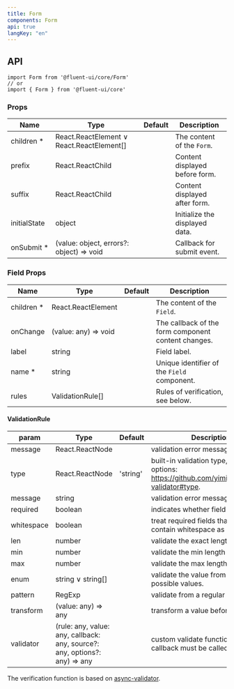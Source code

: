 ```yaml
---
title: Form
components: Form
api: true
langKey: "en"
---
```


## API

```
import Form from '@fluent-ui/core/Form'
// or
import { Form } from '@fluent-ui/core'
```

### Props

| Name | Type | Default | Description |
| --- | --- | --- | --- |
| children&nbsp;* | React.ReactElement &or; React.ReactElement[] |  | The content of the `Form`. |
| prefix | React.ReactChild |  | Content displayed before form. |
| suffix | React.ReactChild |  | Content displayed after form. |
| initialState | object |  | Initialize the displayed data. |
| onSubmit&nbsp;* | (value: object, errors?: object) => void |  | Callback for submit event. |

### Field Props

| Name | Type | Default | Description |
| --- | --- | --- | --- |
| children&nbsp;* | React.ReactElement |  | The content of the `Field`. |
| onChange | (value: any) => void |  | The callback of the form component content changes. |
| label | string |  | Field label. |
| name&nbsp;* | string |  | Unique identifier of the `Field` component. |
| rules | ValidationRule[] |  | Rules of verification, see below. |

#### ValidationRule

| param | Type | Default | Description |
| --- | --- | --- | --- |
| message | React.ReactNode |  | validation error message. |
| type | React.ReactNode | 'string' | built-in validation type, available options: https://github.com/yiminghe/async-validator#type. |
| message | string |  | validation error message. |
| required | boolean |  | indicates whether field is required. |
| whitespace | boolean |  | treat required fields that only contain whitespace as errors. |
| len | number |  | validate the exact length of a field. |
| min | number |  | validate the min length of a field. |
| max | number |  | validate the max length of a field. |
| enum | string &or; string[] |  | validate the value from a list of possible values. |
| pattern | RegExp |  | validate from a regular expression. |
| transform | (value: any) => any |  | transform a value before validation. |
| validator | (rule: any, value: any, callback: any, source?: any, options?: any) => any |  | custom validate function (Note: callback must be called). |

The verification function is based on [async-validator](https://github.com/yiminghe/async-validator).
